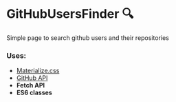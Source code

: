 # GitHubUsersFinder 🔍
Simple page to search github users and their repositories

### Uses:
- [Materialize.css](https://materializecss.com/)
- [GitHub API](https://developer.github.com/v3/)
- **Fetch API**
- **ES6 classes**

